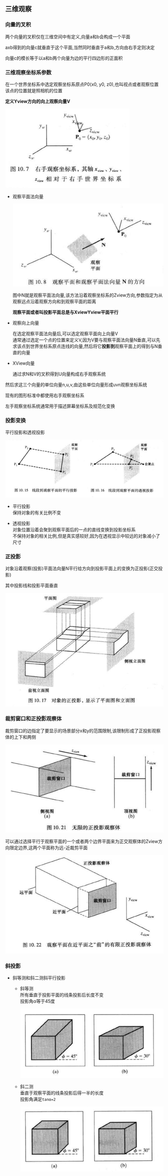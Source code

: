 ## 三维观察    

### 向量的叉积    

两个向量的叉积仅在三维空间中有定义,向量a和b会构成一个平面    

axb得到的向量c就垂直于这个平面,当然同时垂直于a和b,方向由右手定则决定        

向量c的模长等于以a和b两个向量为边的平行四边形的正面积       

### 三维观察坐标系参数    

在一个世界坐标系中选定观察坐标系原点P0(x0, y0, z0),也叫视点或者观察位置     
该点的位置就是照相机的位置    

**定义Yview方向的向上观察向量V**      

![img](./img/base.png)     


* 观察平面法向量      

    ![img](./img/cuizhi.png)    

    图中N就是观察平面法向量,该方法沿着观察坐标系的Zview方向,参数指定为从观察远点沿着观察方向和到观察平面的距离       

    **观察平面或者叫投影平面总是与XviewYview平面平行**    

* 观察向上向量    

    在选定观察平面法向量后,可以选定观察平面向上向量V      
    通常通过选定一个点的位置来定义V,因为V要与观察平面法向量N垂直,可以先求该点到世界坐标系原点连线的向量,然后将它**投影到**观察平面上的得到与N垂直的向量    

* XView向量    

    通过求N和V的叉积得到U向量构成右手观察系统     

然后求这三个向量的单位向量n,u,v,由这些单位向量形成uvn观察坐标系统    

现有的图形标准中都使用右手观察坐标系    

左手观察坐标系统通常用于描述屏幕坐标系及规范化变换      

### 投影变换    

平行投影和透视投影     

![projection](./img/projection.png)  

* 平行投影    
    保持对象的有关比例不变       

* 透视投影   
    对象位置沿着会聚到观察平面后的一点的直线变换到投影坐标系    
    不保持对象的相关比例,但是真实感较好,因为在透视显示中较远的对象减小了尺寸    
### 正投影    

对象沿着观察(投影)平面法向量N平行给方向到投影平面上的变换为正投影(正交投影)    

其中投影线和投影平面垂直     

![img](./img/mainprojection.png)    

### 裁剪窗口和正投影观察体    

裁剪窗口的边指定了要显示的场景部分x和y的范围限制,该限制形成了正投影观察体的上下和两侧       

![img](./img/projection1.png)    

可以通过选择平行于观察平面的一个或者两个边界平面来为正交观察体的Zview方向限定边界,这两个平面称为远-近裁剪平面     

![img](./img/projection2.png)   

### 斜投影   

* 斜等测和斜二测斜平行投影     

    * 斜等测       
        所有垂直于投影平面的线条投影后长度不变    
        投影角α等于45度   

        ![img](./img/touyin1.png)    

    * 斜二测      
        垂直于观察平面的线条投影后得一半的长度    
        投影角满足`tanα=2`   

        ![img](./img/touyin2.png)   

        
    

